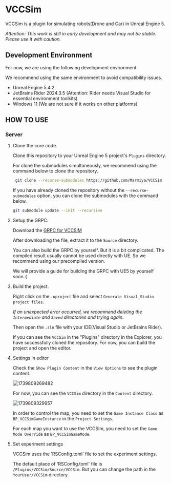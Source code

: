 # VCCSim

VCCSim is a plugin for simulating robots(Drone and Car) in Unreal Engine 5.

*Attention: This work is still in early development and may not be stable. Please use it with caution.*

## Development Environment

For now, we are using the following development environment.

We recommend using the same environment to avoid compatibility issues.

- Unreal Engine 5.4.2
- JetBrains Rider 2024.3.5 (Attention: Rider needs Visual Studio for essential environment toolkits)
- Windows 11 (We are not sure if it works on other platforms)

## HOW TO USE

### Server

1. Clone the core code.

    Clone this repository to your Unreal Engine 5 project's `Plugins` directory.

   For clone the submodules simultaneously, we recommend using the command below to clone the repository.

   ```bash
    git clone --recurse-submodules https://github.com/Marmiya/VCCSim
    ```

    If you have already cloned the repository without the `--recurse-submodules` option, you can clone the submodules with the command below.

    ```bash
    git submodule update --init --recursive
    ```

2. Setup the GRPC.

    Download the [GRPC for VCCSIM](https://drive.google.com/file/d/11rhmTjRyMszTzqDrmTah0v8Zu6GyfrNo/view?usp=drive_link)

   After downloading the file, extract it to the `Source` directory.

   You can also build the GRPC by yourself. But it is a bit complicated. The compiled result usually cannot be used directly with UE. So we recommend using our precompiled version.

    We will provide a guide for building the GRPC with UE5 by yourself soon.:)

3. Build the project.

    Right click on the `.uproject` file and select `Generate Visual Studio project files`.

   *If an unexpected error occurred, we recommend deleting the `Intermediate` and `Saved` directories and trying again.*

    Then open the `.sln` file with your IDE(Visual Studio or JetBrains Rider).

    If you can see the `VCCSim` in the "Plugins" directory in the Explorer, you have successfully cloned the repository. For now, you can build the project and open the editor.

4. Settings in editor

    Check the `Show Plugin Content` in the `View Options` to see the plugin content.

    ![1739809269482](image/README/1739809269482.png)

    For now, you can see the `VCCSim` directory in the `Content` directory.

    ![1739809329957](image/README/1739809329957.png)

    In order to control the map, you need to set the `Game Instance Class` as `BP_VCCSimGameInstance` in the `Project Settings`.

    For each map you want to use the VCCSim, you need to set the `Game Mode Override` as `BP_VCCSimGameMode`.

5. Set experiment settings

    VCCSim uses the 'RSConfig.toml' file to set the experiment settings.

    The default place of 'RSConfig.toml' file is `/Plugins/VCCSim/Source/VCCSim`. But you can change the path in the `YourUser/VCCSim` directory.